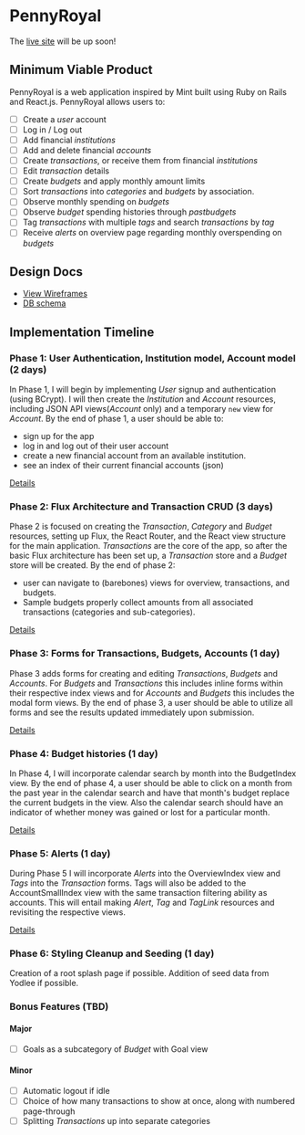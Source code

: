 # PennyRoyal

The [live site][heroku] will be up soon!

[heroku]: #

## Minimum Viable Product

PennyRoyal is a web application inspired by Mint built using Ruby on Rails
and React.js. PennyRoyal allows users to:

<!-- This is a Markdown checklist. Use it to keep track of your progress! -->

- [ ] Create a _user_ account
- [ ] Log in / Log out
- [ ] Add financial _institutions_
- [ ] Add and delete financial _accounts_
- [ ] Create _transactions_, or receive them from financial _institutions_
- [ ] Edit _transaction_ details
- [ ] Create _budgets_ and apply monthly amount limits
- [ ] Sort _transactions_ into _categories_ and _budgets_ by association.
- [ ] Observe monthly spending on _budgets_
- [ ] Observe _budget_ spending histories through _pastbudgets_
- [ ] Tag _transactions_ with multiple _tags_ and search _transactions_ by _tag_
- [ ] Receive _alerts_ on overview page regarding monthly overspending on _budgets_

## Design Docs
* [View Wireframes][view]
* [DB schema][schema]

[view]: ./docs/views.md
[schema]: ./docs/schema.md

## Implementation Timeline

### Phase 1: User Authentication, Institution model, Account model (2 days)

In Phase 1, I will begin by implementing _User_ signup and authentication (using BCrypt). I will then create the _Institution_ and _Account_ resources, including JSON API views(_Account_ only) and a temporary `new` view for _Account_.  By the end of phase 1, a user should be able to:

* sign up for the app
* log in and log out of their user account
* create a new financial account from an available institution.
* see an index of their current financial accounts (json)


[Details][phase-one]

### Phase 2: Flux Architecture and Transaction CRUD (3 days)

Phase 2 is focused on creating the _Transaction_, _Category_ and _Budget_ resources, setting up Flux, the React Router, and the React view structure for the main application. _Transactions_ are the core of the app, so after the basic Flux architecture has been set up, a _Transaction_ store and a _Budget_ store will be created.  By the end of phase 2:

* user can navigate to (barebones) views for overview, transactions, and budgets.
* Sample budgets properly collect amounts from all associated transactions (categories and sub-categories).

[Details][phase-two]

### Phase 3: Forms for Transactions, Budgets, Accounts (1 day)

Phase 3 adds forms for creating and editing _Transactions_, _Budgets_ and _Accounts_.  For _Budgets_ and _Transactions_ this includes inline forms within their respective index views and for _Accounts_ and _Budgets_ this includes the modal form views.  By the end of phase 3, a user should be able to utilize all forms and see the results updated immediately upon submission.

[Details][phase-three]

### Phase 4: Budget histories (1 day)

In Phase 4, I will incorporate calendar search by month into the BudgetIndex view.  By the end of phase 4, a user should be able to click on a month from the past year in the calendar search and have that month's budget replace the current budgets in the view.  Also the calendar search should have an indicator of whether money was gained or lost for a particular month.

[Details][phase-four]

### Phase 5: Alerts (1 day)

During Phase 5 I will incorporate _Alerts_ into the OverviewIndex view and _Tags_ into the _Transaction_ forms.  Tags will also be added to the AccountSmallIndex view with the same transaction filtering ability as accounts.  This will entail making _Alert_, _Tag_ and _TagLink_ resources and revisiting the respective views.

[Details][phase-five]

### Phase 6: Styling Cleanup and Seeding (1 day)

Creation of a root splash page if possible.  Addition of seed data from Yodlee if possible.

### Bonus Features (TBD)
#### Major
- [ ] Goals as a subcategory of _Budget_ with Goal view
#### Minor
- [ ] Automatic logout if idle
- [ ] Choice of how many transactions to show at once, along with numbered page-through
- [ ] Splitting _Transactions_ up into separate categories

[phase-one]: ./docs/phases/phase1.md
[phase-two]: ./docs/phases/phase2.md
[phase-three]: ./docs/phases/phase3.md
[phase-four]: ./docs/phases/phase4.md
[phase-five]: ./docs/phases/phase5.md
